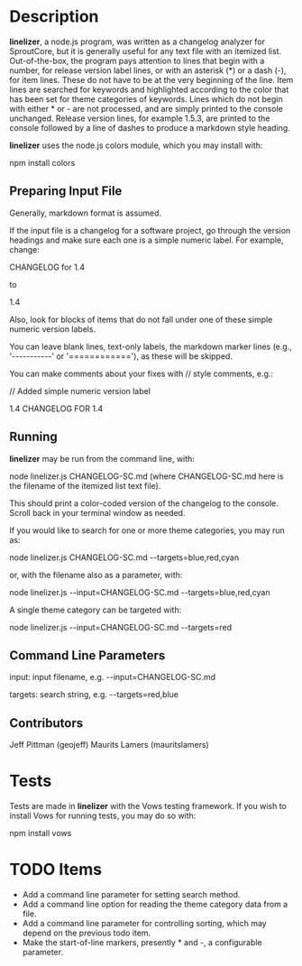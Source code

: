Description
===============
**linelizer**, a node.js program, was written as a changelog analyzer for SproutCore, but it is generally useful for any text file with an itemized list. Out-of-the-box, the program pays attention to lines that begin with a number, for release version label lines, or with an asterisk (*) or a dash (-), for item lines. These do not have to be at the very beginning of the line. Item lines are searched for keywords and highlighted according to the color that has been set for theme categories of keywords. Lines which do not begin with either * or - are not processed, and are simply printed to the console unchanged. Release version lines, for example 1.5.3, are printed to the console followed by a line of dashes to produce a markdown style heading.

**linelizer** uses the node.js colors module, which you may install with:

npm install colors

Preparing Input File
--------------------
Generally, markdown format is assumed.

If the input file is a changelog for a software project, go through the version headings and make sure each one is a simple numeric label. For example, change:

CHANGELOG for 1.4

to

1.4

Also, look for blocks of items that do not fall under one of these simple numeric version labels.

You can leave blank lines, text-only labels, the markdown marker lines (e.g., '-----------' or '============'), as these will be skipped.

You can make comments about your fixes with // style comments, e.g.:

// Added simple numeric version label

1.4
CHANGELOG FOR 1.4

Running
-------

**linelizer** may be run from the command line, with:

node linelizer.js CHANGELOG-SC.md (where CHANGELOG-SC.md here is the filename of the itemized list text file).

This should print a color-coded version of the changelog to the console. Scroll back in your terminal window as needed.

If you would like to search for one or more theme categories, you may run as:

node linelizer.js CHANGELOG-SC.md --targets=blue,red,cyan

or, with the filename also as a parameter, with:

node linelizer.js --input=CHANGELOG-SC.md --targets=blue,red,cyan

A single theme category can be targeted with:

node linelizer.js --input=CHANGELOG-SC.md --targets=red

Command Line Parameters
-----------------------

input: input filename, e.g. --input=CHANGELOG-SC.md

targets: search string, e.g. --targets=red,blue

Contributors
------------
Jeff Pittman (geojeff)
Maurits Lamers (mauritslamers)

Tests
=====
Tests are made in **linelizer** with the Vows testing framework. If you wish to install Vows for running tests, you may do so with:

npm install vows

TODO Items
==========
* Add a command line parameter for setting search method.
* Add a command line option for reading the theme category data from a file. 
* Add a command line parameter for controlling sorting, which may depend on the previous todo item.
* Make the start-of-line markers, presently * and -, a configurable parameter.

